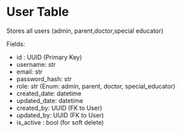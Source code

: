 # User Table 
Stores all users (admin, parent,doctor,special educator)

Fields: 
* id : UUID (Primary Key)
* username: str
* email: str
* password_hash: str
* role: str (Enum: admin, parent, doctor, special_educator)
* created_date: datetime
* updated_date: datetime
* created_by: UUID (FK to User)
* updated_by: UUID (FK to User)
* is_active : bool (for soft delete)

